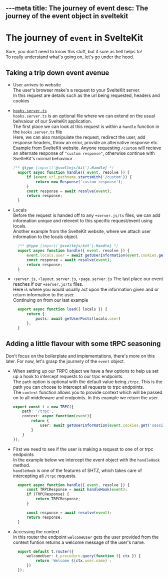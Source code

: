 ---meta
title: The journey of event
desc: The journey of the event object in sveltekit
---

# The journey of `event` in SvelteKit
Sure, you don't need to know this stuff, but it sure as hell helps to! \
To really understand what's going on, let's go under the hood.

## Taking a trip down event avenue
- User arrives to website \
  The user's browser make's a request to your SvelteKit server.\
  In this request are details such as the url being requested, headers and cookies
- [`hooks.server.ts`](https://kit.svelte.dev/docs/hooks#server-hooks) \
  `hooks.server.ts` is an optional file where we can extend on the usual behvaiour of our SvelteKit application. \
  The first place we can look at this request is within a `handle` function in the `hooks.server.ts` file \
  Here, we can also manipulate the request, redirect the user, add response headers, throw an error, provide an alternative response etc. \
  Example from SvelteKit website. Anyone requesting `/custom` will recieve an alternate response of `"custom response"`, otherwise continue with SvelteKit's normal behaviour
  ```ts
  /** @type {import('@sveltejs/kit').Handle} */
    export async function handle({ event, resolve }) {
        if (event.url.pathname.startsWith('/custom')) {
            return new Response('custom response');
        }
        const response = await resolve(event);
        return response;
    }
  ```
- Locals \
  Before the request is handed off to any `+server.js/ts` files, we can add information unique and relevent to this specific request/event using locals. \
  Another example from the SvelteKit website, where we attach user information to the locals object.
  ```ts
    /** @type {import('@sveltejs/kit').Handle} */
    export async function handle({ event, resolve }) {
        event.locals.user = await getUserInformation(event.cookies.get('sessionid'));
        const response = await resolve(event);
        return response;
    }
  ```

- `+server.js`, `+layout.server.js`, `+page.server.js`
  The last place our event reaches if our `+server.js/ts` files. \
  Here is where you would usually act upon the information given and or return information to the user. \
  Continuing on from our last example 
  ```ts
    export async function load({ locals }) {
        return {
            posts: await getUserPosts(locals.user)
        };
    }
  ```

## Adding a little flavour with some tRPC seasoning
Don't focus on the boilerplate and implementations, there's more on this later. For now, let's grasp the journery of the `event` object. 
- When setting up our TRPC object we have a few options to help us set up a hook to intercept requests to our trpc endpoints. \
  The `path` option is optional with the default value being `/trpc`. This is the path you can choose to intercept all requests to trpc endpoints. \
  The `context` function allows you to provide context which will be passed on to all middleware and endpoints. In this example we return the user.
  
    ```ts
    export const t = new TRPC({
        path: '/trpc',
        context: async function(event){
            return {
                user: await getUserInformation(event.cookies.get('sessionid'))
            }
        }
    });
    ```
- First we need to see if the user is making a request to one of or trpc endpoints \
  In the example below we intercept the event object with the `handleHook` method. \
  `handleHook` is one of the features of SHTZ, which takes care of intercepting all `/trpc` requests.
  ```ts
    export async function handle({ event, resolve }) {
        const TRPCResponse = await handleHook(event);
        if (TRPCResponse) {
            return TRPCResponse;
        }

        const response = await resolve(event);
        return response;
    }  
  ```
- Accessing the context \
  In this router the endpoint `welcomeUser` gets the user provided from the context funtion returns a welcome message of the user's name.
  ```ts
    export default t.router({
        welcomeUser: t.procedure.query(function ({ ctx }) {
            return `Welcome ${ctx.user.name}`;
        })
    });
  ```
